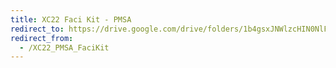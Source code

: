 ```yaml
---
title: XC22 Faci Kit - PMSA
redirect_to: https://drive.google.com/drive/folders/1b4gsxJNWlzcHIN0NlFohWc2pjo1z4AGv?usp=sharing
redirect_from: 
  - /XC22_PMSA_FaciKit
---
```

